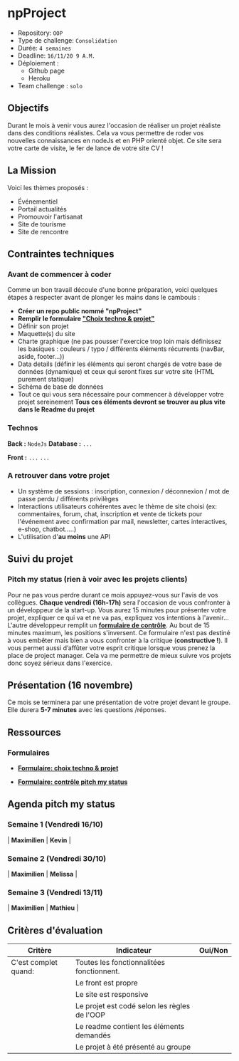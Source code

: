 # npProject

- Repository: `OOP`
- Type de challenge:  `Consolidation`
- Durée: `4 semaines`
- Deadline: `16/11/20 9 A.M.`
- Déploiement :
	- Github page
	- Heroku
- Team challenge :  `solo`

## Objectifs
Durant le mois à venir vous aurez l'occasion de réaliser un projet réaliste dans des conditions réalistes. Cela va vous permettre de roder vos nouvelles connaissances en nodeJs et en PHP orienté objet. Ce site sera votre carte de visite, le fer de lance de votre site CV !

## La Mission

Voici les thèmes proposés :

- Événementiel 
- Portail actualités
- Promouvoir l'artisanat 
- Site de tourisme 
- Site de rencontre

## Contraintes techniques

### Avant de commencer à coder

Comme un bon travail découle d'une bonne préparation, voici quelques étapes à respecter avant de plonger les mains dans le cambouis : 

- **Créer un repo public nommé "npProject"**
- **Remplir le formulaire  ["Choix techno & projet"](https://forms.gle/79NuQRBZBQBTd9AKA)**
- Définir son projet
- Maquette(s) du site
- Charte graphique (ne pas pousser l'exercice trop loin mais définissez les basiques : couleurs / typo / différents éléments récurrents (navBar, aside, footer...))
- Data details (définir les éléments qui seront chargés de votre base de données (dynamique) et ceux qui seront fixes sur votre site (HTML purement statique)
- Schéma de base de données 
- Tout ce qui vous sera nécessaire pour commencer à développer votre projet sereinement
  **Tous ces éléments devront se trouver au plus vite dans le Readme du projet**

### Technos

**Back :** `NodeJs`
**Database :** `...`

**Front :** `...`
	    `...`

### A retrouver dans votre projet

- Un système de sessions : inscription, connexion / déconnexion / mot de passe perdu / différents privilèges
- Interactions utilisateurs cohérentes avec le thème de site choisi (ex: commentaires, forum, chat, inscription et vente de tickets pour l'événement avec confirmation par mail, newsletter, cartes interactives, e-shop, chatbot.....)
- L'utilisation d'**au moins** une API

## Suivi du projet

### Pitch my status (rien à voir avec les projets clients)

Pour ne pas vous perdre durant ce mois appuyez-vous sur l'avis de vos collègues. 
**Chaque vendredi (16h-17h)** sera l'occasion de vous confronter à un développeur de la start-up. Vous aurez 15 minutes pour présenter votre projet, expliquer ce qui va et ne va pas, expliquez vos intentions à l'avenir... L'autre développeur remplit un  [**formulaire de contrôle**](https://forms.gle/dJgT9BM84s8ZC3Vg8). Au bout de 15 minutes maximum, les positions s'inversent. 
Ce formulaire n'est pas destiné à vous embêter mais bien a vous confronter à la critique (**constructive !**). Il vous permet aussi d’affûter votre esprit critique lorsque vous prenez la place de project manager. Cela va me permettre de mieux suivre vos projets donc soyez sérieux dans l'exercice.

## Présentation (16 novembre)

Ce mois se terminera par une présentation de votre projet devant le groupe. Elle durera **5-7 minutes** avec les questions /réponses. 

## Ressources

### Formulaires

- [**Formulaire: choix techno & projet**](https://forms.gle/79NuQRBZBQBTd9AKA)

- [**Formulaire:  contrôle pitch my status**](https://forms.gle/dJgT9BM84s8ZC3Vg8)

## Agenda pitch my status

### Semaine 1  (Vendredi 16/10)

| **Maximilien** | **Kevin**    |

### Semaine 2 (Vendredi 30/10)

| **Maximilien** | **Melissa**  |

### Semaine 3 (Vendredi 13/11)

| **Maximilien** | **Mathieu**  |


## Critères d'évaluation

| Critère              | Indicateur                                   | Oui/Non |
| -------------------- | -------------------------------------------- | ------- |
| C'est complet quand: | Toutes les fonctionnalitées fonctionnent.    |         |
|                      | Le front est propre                          |         |
|                      | Le site est responsive                       |         |
|                      | Le projet est codé selon les règles de l'OOP |         |
|                      | Le readme contient les éléments demandés     |         |
|                      | Le projet à été présenté au groupe           |         |



